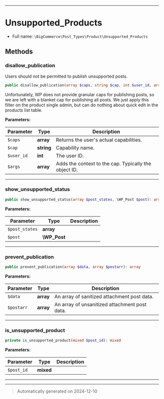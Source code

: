 ***

# Unsupported_Products





* Full name: `\BigCommerce\Post_Types\Product\Unsupported_Products`




## Methods


### disallow_publication

Users should not be permitted to publish unsupported posts.

```php
public disallow_publication(array $caps, string $cap, int $user_id, array $args): array
```

Unfortunately, WP does not provide granular caps for publishing
posts, so we are left with a blanket cap for publishing all
posts. We just apply this filter on the product single admin,
but can do nothing about quick edit in the products list table.






**Parameters:**

| Parameter | Type | Description |
|-----------|------|-------------|
| `$caps` | **array** | Returns the user&#039;s actual capabilities. |
| `$cap` | **string** | Capability name. |
| `$user_id` | **int** | The user ID. |
| `$args` | **array** | Adds the context to the cap. Typically the object ID. |





***

### show_unsupported_status



```php
public show_unsupported_status(array $post_states, \WP_Post $post): array
```








**Parameters:**

| Parameter | Type | Description |
|-----------|------|-------------|
| `$post_states` | **array** |  |
| `$post` | **\WP_Post** |  |





***

### prevent_publication



```php
public prevent_publication(array $data, array $postarr): array
```








**Parameters:**

| Parameter | Type | Description |
|-----------|------|-------------|
| `$data` | **array** | An array of sanitized attachment post data. |
| `$postarr` | **array** | An array of unsanitized attachment post data. |





***

### is_unsupported_product



```php
private is_unsupported_product(mixed $post_id): mixed
```








**Parameters:**

| Parameter | Type | Description |
|-----------|------|-------------|
| `$post_id` | **mixed** |  |





***


***
> Automatically generated on 2024-12-10
